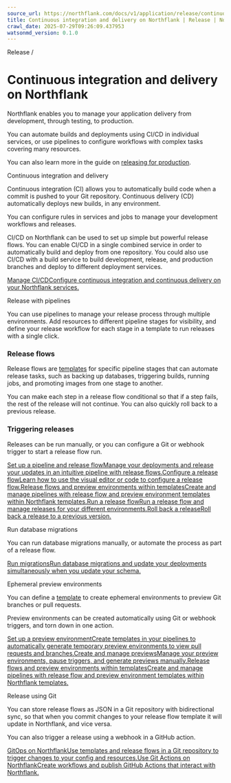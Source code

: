 ```yaml
---
source_url: https://northflank.com/docs/v1/application/release/continuous-integration-and-delivery-on-northflank
title: Continuous integration and delivery on Northflank | Release | Northflank Application docs
crawl_date: 2025-07-29T09:26:09.437953
watsonmd_version: 0.1.0
---
```


Release / 

# Continuous integration and delivery on Northflank

Northflank enables you to manage your application delivery from development, through testing, to production.

You can automate builds and deployments using CI/CD in individual services, or use pipelines to configure workflows with complex tasks covering many resources.

You can also learn more in the guide on [releasing for production](../production-workloads/release-for-production).

Continuous integration and delivery

Continuous integration (CI) allows you to automatically build code when a commit is pushed to your Git repository. Continuous delivery (CD) automatically deploys new builds, in any environment.

You can configure rules in services and jobs to manage your development workflows and releases.

CI/CD on Northflank can be used to set up simple but powerful release flows. You can enable CI/CD in a single combined service in order to automatically build and deploy from one repository. You could also use CI/CD with a build service to build development, release, and production branches and deploy to different deployment services.

[Manage CI/CDConfigure continuous integration and continuous delivery on your Northflank services.](/docs/v1/application/release/manage-ci-cd)

Release with pipelines

You can use pipelines to manage your release process through multiple environments. Add resources to different pipeline stages for visibility, and define your release workflow for each stage in a template to run releases with a single click.

### Release flows

Release flows are [templates](../infrastructure-as-code/infrastructure-as-code) for specific pipeline stages that can automate release tasks, such as backing up databases, triggering builds, running jobs, and promoting images from one stage to another.

You can make each step in a release flow conditional so that if a step fails, the rest of the release will not continue. You can also quickly roll back to a previous release.

### Triggering releases

Releases can be run manually, or you can configure a Git or webhook trigger to start a release flow run.

[Set up a pipeline and release flowManage your deployments and release your updates in an intuitive pipeline with release flows.](/docs/v1/application/release/create-a-pipeline-and-release-flow)[Configure a release flowLearn how to use the visual editor or code to configure a release flow.](/docs/v1/application/release/configure-a-release-flow)[Release flows and preview environments within templatesCreate and manage pipelines with release flow and preview environment templates within Northflank templates.](/docs/v1/application/infrastructure-as-code/write-a-template#include-release-flows-and-preview-environment-templates)[Run a release flowRun a release flow and manage releases for your different environments.](/docs/v1/application/release/run-and-manage-releases)[Roll back a releaseRoll back a release to a previous version.](/docs/v1/application/release/run-and-manage-releases#roll-back-a-release)

Run database migrations

You can run database migrations manually, or automate the process as part of a release flow.

[Run migrationsRun database migrations and update your deployments simultaneously when you update your schema.](/docs/v1/application/release/run-migrations)

Ephemeral preview environments

You can define a [template](../infrastructure-as-code/infrastructure-as-code) to create ephemeral environments to preview Git branches or pull requests.

Preview environments can be created automatically using Git or webhook triggers, and torn down in one action.

[Set up a preview environmentCreate templates in your pipelines to automatically generate temporary preview environments to view pull requests and branches.](/docs/v1/application/release/set-up-a-preview-environment)[Create and manage previewsManage your preview environments, pause triggers, and generate previews manually.](/docs/v1/application/release/create-and-manage-previews)[Release flows and preview environments within templatesCreate and manage pipelines with release flow and preview environment templates within Northflank templates.](/docs/v1/application/infrastructure-as-code/write-a-template#include-release-flows-and-preview-environment-templates)

Release using Git

You can store release flows as JSON in a Git repository with bidirectional sync, so that when you commit changes to your release flow template it will update in Northflank, and vice versa.

You can also trigger a release using a webhook in a GitHub action.

[GitOps on NorthflankUse templates and release flows in a Git repository to trigger changes to your config and resources.](/docs/v1/application/infrastructure-as-code/gitops-on-northflank)[Use Git Actions on NorthflankCreate workflows and publish GitHub Actions that interact with Northflank.](/docs/v1/application/infrastructure-as-code/use-github-actions-with-northflank)